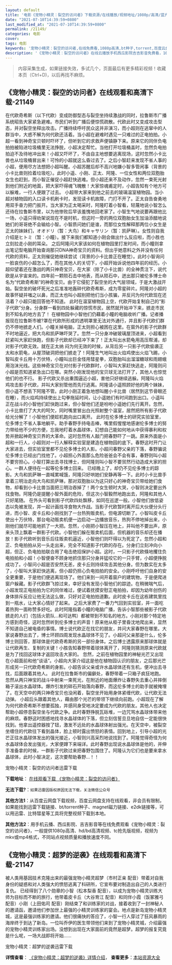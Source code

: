 ```yaml
---
layout: default
title: '电影《宠物小精灵：裂空的访问者》下载资源/在线播放/视频地址/1080p/高清/蓝光'
date: "2021-07-10T14:39:59+0800"
last_modified_at: "2021-07-10T14:39:59+0800"
permalink: /21149/
categories: 电影
cover:
tags: 电影
keywords: '宠物小精灵：裂空的访问者,在线免费看,1080p高清,bt种子,torrent,百度云盘,magnet,磁力链,迅雷下载资源'
description: '《宠物小精灵：裂空的访问者》在线云播放手机西瓜影院吉吉影音免费看，1080p高清bd/hd未删减完整版和tc抢先枪版，mkv/mp4格式，附带bt/torrent种子、magnet/磁力链、百度云盘、网盘资源迅雷下载链接'
---
```


>内容采集生成，如果链接失效，多试几个，页面最后有更多精彩视频！收藏本页（Ctrl+D)，以后再找不麻烦。


## 《宠物小精灵：裂空的访问者》在线观看和高清下载-21149

在代欧奇希斯（以下代欧）变成防御型态与裂空坐持续激战的同时，拉鲁斯市广播系统昭告大家紧急避难。市民们听到广播后便惊慌疏散。代欧此时又变成攻击型态，并对裂空坐释出攻击。广播持续呼吁民众这并非演习，而小超则在逃窜中的人群当中，大惑不解为何代欧还活着。当小超在避难时遇见一只难过的正电拍拍。小超一看到神奇宝贝顿时吓坏了，但听到它的求救声便镇静下来。原来它的同伴负电拍拍被陷进垃圾桶里无法挣脱，小超决定帮忙。当他打开垃圾桶盖时，忽然负电拍拍迫不及待地冲出来！小超又吓坏了，不由自主地想要逃离现场，这时忽然小卡比兽也从垃圾桶冒出来！可怜的小超就这么昏过去了。之后小智赶来发现不省人事的小超，便用尽方法想把小超叫醒。小超苏醒后却不高兴地嫌小智多管闲事（背景的小卡比兽则捡着垃圾吃）。此时小遥、小刚、正太、阿隆、一位女性和两位双胞胎女生也赶到，而小智正催促小超赶快逃难。但小超还来不及动作，忽然一束死光射到他们附近的地面，把大家吓得魂飞魄散！大家惊魂甫定时，小超告知有个地方可以躲难，一行人便跟了过去。 小超带大家来到他之前去的玻璃温室植物园。当小超对植物园的入口读卡机刷卡时，发现读卡机故障，门打不开了。正太自告奋勇地用双手奋力把门扳开。当大家为正太喝采时，阿隆盯着小智看，轻蔑地说小智怎么还待在拉鲁斯市里，以为他惨败后早该羞愧地回老家了。小智生气地说要再跟他比一场，小遥只得劝架说现在不是时机，但这时一旁的两位双胞胎女生加油添醋地说她们的哥哥绝不会输给小智。小智质问她们是谁，而那位女性解释那两位小女生是正太的妹妹们，オオドリ（暂：大鸟）和キャサリン（暂：凯萨琳）。女性则自我介绍是ヒトミ（暂：小瞳）。接下来我们都知道小刚会做出什么反应啦，而小胜也立刻拉走小刚的耳朵。 之后阿隆问大家该如何在植物园里打发时间，而小瞳则拿出笔记型电脑开始查询那只DNA神奇宝贝的资料。但出乎她意料之外并没有任何代欧的资料，正太则催促她继续尝试（背景的小卡比兽正在睡觉）。此时小智询问一脸哀伤的小超怎么了，而在其他人的关切下，小超开始诉说他四年前的经历。小超仰望着还在激战的两只神奇宝贝，在大家（除了小卡比兽）的全神贯注下，说代欧是从宇宙来的。四年前一颗陨石击中地表，而从陨石中，迸出那只被伦多博士命名为“代欧奇希斯”的神奇宝贝。由于它侵犯了裂空坐的大气层领域，于是大激战开始。裂空坐的破坏死光之后准准地轰碎代欧奇希斯，成为零星碎片。阿隆对小超的故事怀疑并嗤之以鼻，而正太也叫小超别把他们当小孩骗，并反问为何代欧现在还活着？小超只能回答他不知道。 此时在温室植物园上空，代欧开始复制自己的“影子代欧”分身。分身群一看到四处躲藏的惊慌市民，居然就开始冲下来，掳走市民到不知名的地方去了！ 在植物园中小智他们仍藉着小瞳的电脑收听广播。记者播报现在拉鲁斯市被?罩在代欧所形成的透明罩里无法对外通行，并且影子代欧们群仍不停地掳走人们。小瞳关掉电脑，正太则担心被困在这里。在窗外的影子代欧群不时地逼近，把大鸟和凯萨琳吓哭了。忽然一只分身冲破玻璃屋顶进来，小超看到赶紧叫大家赶快跑，但影子代欧却已经冲下来了！正太叫出水箭龟用高压帮浦，却对影子代欧无效。就在正太纳 闷为何无效的时候，从背后另一只影子代欧偷袭正太和水箭龟，从屋顶破洞把他们掳走了！阿隆生气地叫出火焰鸡使出火焰飞踢，小智叫皮卡丘用十万伏特，小瞳叫出巨金怪用彗星拳，双胞胎叫出溜溜糖球和雨翅蛾用泡沫光线。这些神奇宝贝在对付影子代欧群时，小智叫大家赶快逃走，阿隆则问小超是否知道紧急出口在哪。突然小刚发现他的宝贝球无法打开了，其他人也惊觉他们的也不行。 影子代欧又杀出重围逼近小超，害他只好继续逃躲。阿隆叫火焰鸡攻击影子代欧，并叫大家别管他而先行逃离。阿隆请小遥照顾好他的两个妹妹，但小遥不想丢下阿隆不管。此时小刚正着急地想叫醒小卡比兽（居然到这节骨眼还在睡），而火焰鸡持续使出上勾拳拖延时间，让小遥她们有时间跑到出口。小遥叫正在战斗的小智他们赶快跑过来，但小智他们还是吩咐小遥她们先行离开。忽然，小卡比兽打了大大的呵欠，同时嘴里冒出白光照射整个温室，居然把所有影子代欧给光分解了！小智他们便趁机跑向出口离开。 此时在伦多博士的研究实验室里，伦多博士不省人事地躺平。助手春野手持电击棒，嘴里假惺惺地感谢伦多博士的努力带给他不少的方便，忘我地盯着水晶球体，幻想自己能如何地从中获得暴利和权势并掀起神奇宝贝界的大革命。这时忽然有人敲门把春野吓了一跳。原来外面是小超和一行人，小超则对一行人解释实验室是建造在植物园的底下。春野这时开门让大家进去，但实验室里都不见伦多博士的人影。小超问春野父亲的下落，春野骗说伦多博士已经出门找他了。小超担心外面那么危险爸爸会不会有事，春野则叫小超不要穷担心。小智打算出去寻找博士，但阿隆则叫小智不要贸然行动造成大家的担心。一群人便待在一起等伦多博士回来。 已经晚上了，却仍不见伦多博士的踪影。大鸟和凯萨琳一直喊累喊饿，阿隆只好哄她们安静再等一下。此时小卡比兽手拿着三明治走向大鸟和凯萨琳，那对双胞胎以为这只好心的神奇宝贝带给她们食物，却看到小卡比兽当面把三明治吞掉了！两个女生顿时大哭，小智则决定要出外找食物。阿隆仍是提醒小智外面的危险，但这次小智毅然地跑出去，阿隆和其他人只好尾随。 在外头可看到影子代欧四处飘移，如同在巡逻一般。小智他们放低姿态以免被发现，并一起计画找寻食物大作战。当影子代欧暂时离开后大伙便分头行进，而小智、皮卡丘和小刚找到了一台热狗贩卖机，但电源切断了。小智叫皮卡丘使出十万伏特，那台电动贩卖机便一边启动一边播放音乐，热狗不停地掉出来，小刚他们就尽可能地抓了一大把。忽然，小刚把小智压在地上，并叫他不要出声，原来头顶上飘着一群影子代欧。小智他们躲在贩卖机后面，但机器的音乐却还在播放！影子代欧听到音乐后往贩卖机逼近，小智他们则吓得以为死定了。忽然小超和正、负电拍拍从另一头走出来，完全不知道影子代欧的存在。分身们立刻冲向小超，但正、负电拍拍联合用了电击绝招保护小超。这时，一只影子代欧倏地攫住负电拍拍和小超！小智便奋不顾身地抓住那只分身并猛咬它的一只手臂，小超便挣脱成功了。小智问小超是否安然无恙，皮卡丘则持续攻击其他分身。但为数实在太多了，小智叫大家赶快逃离，但小超仍担心负电拍拍的安全。小刚呼吁他们自身的安全更重要，于是他们便逃离现场了。他们来到一间开着窗户的建筑物，于是便爬进窗户躲藏。影子代欧群飞掠过来，幸好没有发现小智他们的踪迹。在稍微喘气后，小超发现正电拍拍为它的同伴难过，便试着抚摸安慰正电拍拍，却因为幼年创伤的身体排斥反应让他无法这么做，只好对正电拍拍道歉。此时皮卡丘在这栋建筑里找到一瓶水，让大家心情好了起来。 之后大家费了一番力气回到实验室，并一面吃着热狗一面称赞多好吃。此时阿隆指着小瞳的电脑广播，告诉小智那些被影子代欧掳走的人们（包括火箭队…和可达鸭）都被带到不知名的地方。小刚对那个特定地方感到奇怪，这时忽然听到伦多博士的声音！原来他从柜子里昏沈地爬出来，显然不知道自己被电昏的事情。博士说代欧正在找它的朋友，并问大家春野在哪里。大家说春野出去了，博士环顾四周发现水晶球体不见了。小超问父亲那是什么，伦多博士则回答，那球体是代欧奇希斯的另一部份身体。之后博士透露原来那球体就是让代欧再生、复制的关键！小胜告知春野带着球体离开了，阿隆则猜测原来代欧就是为了找回这球体才返回攻击大家的。 忽然，之前在植物园里的神秘光芒又出现在小超面前和他“谈话”。小超向大家介绍这是他在植物园认识的朋友，之后那光芒形成另一只代欧奇希斯的身影。小超告诉父亲或许水晶球体还有生机，便冲出去寻找，后面跟着其他人。 此时在拉鲁斯市的偏僻处，春野带着一只箱子疯狂地跑。忽然从两只神宝的战斗中射来一束死光，在附近的地面爆炸让春野失去重心并摔倒箱子滚出水晶球体。爆炸引发的碎石开始落向春野，而这伦多博士的助手就被掩埋了。在天空中的两只神奇宝贝也没闲着，裂空坐开始用身体紧缠代欧，让代欧无法动弹。 小超后头跟着其他人，藉由那个光芒的带领下继续向前跑。小超现在了解为何代欧奇希斯不想要孤独，并感同身受地决定要成为代欧的朋友。其他人也决定帮助小超停息裂空坐与代欧之争。此时春野挣脱瓦砾堆，一边咒骂水晶球体带来他的麻烦。春野这时困惑地找寻水晶球体的下落，但立刻信誓旦旦地自信一定能很快找到。他拿出遥控器按了钮，激发不远处的水晶球体射出强光。在天空中，被裂空坐缠住的代欧往下看到晶体，脸上顿时露出愤怒的表情。回到地上，引导小超的光芒正往水晶球体发出的强光接近，小智则兴高采烈地说找到了。阿隆觉得奇怪为何水晶球体会发出强光，大家便蹲下来端详。此时春野出现说水晶球体是他的，并伸手准备拿的时候，一群影子代欧过来把春野包围住了。阿隆认为它们也是要来拿水晶球体，此时小智决定，这次要帮助春野…！！


宠物小精灵：裂空的访问者迅雷下载

**下载地址**： [在线观看下载 《宠物小精灵：裂空的访问者》](https://www.993dy.com//vod-detail-id-27955.html) 


**无法下载?**：`如果迅雷因版权原因无法下载，关注微信公众号 `

**其他方法1**：从百度云网盘下载视频，百度云网盘支持在线观看，非会员有限制，如果能找到迅雷下载链接、bt/torrent种子、magnet磁力链接、e2dk链接等，可以用迅雷、比特彗星等工具将完整视频下载到本地。

**其他方法2**：用手机云播、西瓜影院、吉吉影音等在线免费观看《宠物小精灵：裂空的访问者》，一般提供1080p高清、hd/bd高清视频、tc抢先版视频，视频为mkv或mp4格式，不同站点视频质量和播放速度不同。


## 《宠物小精灵：超梦的逆袭》在线观看和高清下载-21147

被人类用基因技术克隆出来的最强宠物小精灵超梦（市村正亲 配音）带着对自我身份的疑惑和对人类强大的愤怒逃离了科研所，它宣布要对制造出自己的人类进行复仇。 已经得到了八个勋章的小智（松本梨香 配音），以成为宠物小精灵训练大师为目标而不断的旅行，他带着皮卡丘（大谷育江 配音）和同伴小霞（饭冢雅弓 配音）小刚（上田佑司 配音）刚结束了和训练家的对战，接着收到了一封神秘人的邀请函，邀请他们参加世上最强的小精灵训练家的宴会。地点是新岛宠物小精灵城，这是最强训练家的邀请。他们很痛快的答应了，小智一行人穿过了狂风暴雨的海岸终于到达了新岛。一位叫乔伊的医生带领他们来到了宠物小精灵城，介绍最强的宠物小精灵训练家出场。没想到出现在大家面前的竟然是超梦。超梦的报复究竟是什么呢，一场大战即将开始......


宠物小精灵：超梦的逆袭迅雷下载

**详情查看**： [《宠物小精灵：超梦的逆袭》详情介绍](/movie/21147/)， **查看更多**：[本站资源大全](/movie/t/all/)

